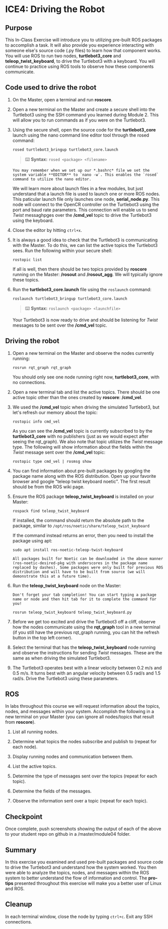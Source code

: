# ICE4: Driving the Robot

## Purpose
This In-Class Exercise will introduce you to utilizing pre-built ROS packages to accomplish a task. It will also provide you experience interacting with someone else's source code (.py files) to learn how that component works. You will use ROS to run two nodes, **turtlebot3_core** and **teleop_twist_keyboard**, to drive the Turtlebot3 with a keyboard. You will continue to practice using ROS tools to observe how these components communicate.

## Code used to drive the robot

1. On the Master, open a terminal and run **roscore**.

1. Open a new terminal on the Master and create a secure shell into the Turtlebot3 using the SSH command you learned during Module 2. This will allow you to run commands as if you were on the Turtlebot3.

1. Using the secure shell, open the source code for the **turtlebot3_core** launch using the nano command line editor tool through the rosed command:

    `rosed turtlebot3_bringup turtlebot3_core.launch`

    > ⌨️ **Syntax:**  `rosed <package> <filename>`

    ```{note} 
    You may remember when we set up our *.bashrc* file we set the system variable **EDITOR** to `nano -w`. This enables the `rosed` command to utilize the nano editor.
   ```
   
    We will learn more about launch files in a few modules, but just understand that a launch file is used to launch one or more ROS nodes. This paticular launch file only launches one node, **serial_node.py**. This node will connect to the OpenCR controller on the Turtlebot3 using the port and baud rate parameters. This connection will enable us to send *Twist* messaghpges over the **/cmd_vel** topic to drive the Turtlebot3 using the keyboard.

1. Close the editor by hitting `ctrl+x`.

1. It is always a good idea to check that the Turtlebot3 is communicating with the Master. To do this, we can list the active topics the Turtlebot3 sees. Run the following within your secure shell:

    `rostopic list`

    If all is well, then there should be two topics provided by **roscore** running on the Master: **/rosout** and **/rosout_agg**. We will typically ignore these topics.

1. Run the **turtlebot3_core.launch** file using the `roslaunch` command:

    `roslaunch turtlebot3_bringup turtlebot3_core.launch`
    
    > ⌨️ **Syntax:** `roslaunch <package> <launchfile>`
    
    Your Turtlebot3 is now ready to drive and should be listening for *Twist* messages to be sent over the **/cmd_vel** topic.

## Driving the robot
1. Open a new terminal on the Master and observe the nodes currently running:

    `rosrun rqt_graph rqt_graph`
    
    You should only see one node running right now, **turtlebot3_core**, with no connections.
    
1. Open a new terminal tab and list the active topics. There should be one active topic other than the ones created by **roscore**: **/cmd_vel**.

1. We used the **/cmd_vel** topic when driving the simulated Turtlebot3, but let's refresh our memory about the topic:

    `rostopic info cmd_vel`
    
    As you can see the **/cmd_vel** topic is currently subscribed to by the **turtlebot3_core** with no publishers (just as we would expect after seeing the rqt_graph). We also note that topic utilizes the *Twist* message type. The following will show information about the fields within the *Twist* message sent over the **/cmd_vel** topic:
    
    `rostopic type cmd_vel | rosmsg show`

1. You can find information about pre-built packages by googling the package name along with the ROS distribution. Open up your favorite browser and google "teleop twist keyboard noetic". The first result should be from the ROS wiki page.

1. Ensure the ROS package **teleop_twist_keyboard** is installed on your Master:

    `rospack find teleop_twist_keyboard`
    
    If installed, the command should return the absolute path to the package, similar to `/opt/ros/noetic/share/teleop_twist_keyboard`
    
    If the command instead returns an error, then you need to install the package using apt:
    
    `sudo apt install ros-noetic-teleop-twist-keyboard`
    
    ```{tip}
    All packages built for Noetic can be downloaded in the above manner (ros-noetic-desired-pkg with underscores in the package name replaced by dashes). Some packages were only built for previous ROS distribution and will have to be built from source (we will demonstrate this at a future time).
    ```
    
1. Run the **teleop_twist_keyboard** node on the Master:

    ```{tip}
    Don't forget your tab completion! You can start typing a package name or node and then hit tab for it to complete the command for you!
    ```
    
    `rosrun teleop_twist_keyboard teleop_twist_keyboard.py`
    
1. Before we get too excited and drive the Turtlebot3 off a cliff, observe how the nodes communicate using the **rqt_graph** tool in a new terminal (if you still have the previous rqt_graph running, you can hit the refresh button in the top left corner).

1. Select the terminal that has the **teleop_twist_keyboard** node running and observe the instructions for sending *Twist* messages. These are the same as when driving the simulated Turtlebot3.

1. The Turtlebot3 operates best with a linear velocity between 0.2 m/s and 0.5 m/s. It turns best with an angular velocity between 0.5 rad/s and 1.5 rad/s. Drive the Turtlebot3 using these parameters.

## ROS

In labs throughout this course we will request information about the topics, nodes, and messages within your system. Accomplish the following in a new terminal on your Master (you can ignore all nodes/topics that result from **roscore**).

1. List all running nodes.

1. Determine what topics the nodes subscribe and publish to (repeat for each node).

1. Display running nodes and communication between them.

1. List the active topics.

1. Determine the type of messages sent over the topics (repeat for each topic).

1. Determine the fields of the messages.

1. Observe the information sent over a topic (repeat for each topic).

## Checkpoint
Once complete, push screenshots showing the output of each of the above to your student repo on github in a /master/module04 folder.

## Summary
In this exercise you examined and used pre-built packages and source code to drive the Turtlebot3 and understand how the system worked. You then were able to analyze the topics, nodes, and messages within the ROS system to better understand the flow of information and control. The **pro-tips** presented throughout this exercise will make you a better user of Linux and ROS.

## Cleanup
In each terminal window, close the node by typing `ctrl+c`. Exit any SSH connections. 